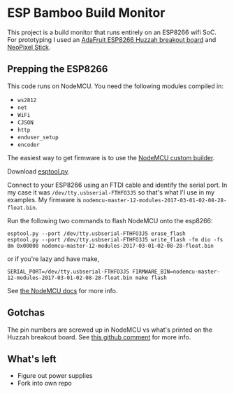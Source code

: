 # ESP Bamboo Build Monitor

This project is a build monitor that runs entirely on an ESP8266 wifi SoC. For prototyping I used an [AdaFruit ESP8266 Huzzah breakout board](https://www.adafruit.com/products/2471) and [NeoPixel Stick](https://www.adafruit.com/products/1426).

## Prepping the ESP8266

This code runs on NodeMCU. You need the following modules compiled in:

- `ws2812`
- `net`
- `WiFi`
- `CJSON`
- `http`
- `enduser_setup`
- `encoder`

The easiest way to get firmware is to use the [NodeMCU custom builder](https://nodemcu-build.com/).

Download [esptool.py](https://github.com/espressif/esptool).

Connect to your ESP8266 using an FTDI cable and identify the serial port. In my case it was `/dev/tty.usbserial-FTHFO3J5` so that's what I'l use in my examples. My firmware is `nodemcu-master-12-modules-2017-03-01-02-08-28-float.bin`.

Run the following two commands to flash NodeMCU onto the esp8266:
```
esptool.py --port /dev/tty.usbserial-FTHFO3J5 erase_flash
esptool.py --port /dev/tty.usbserial-FTHFO3J5 write_flash -fm dio -fs 8m 0x00000 nodemcu-master-12-modules-2017-03-01-02-08-28-float.bin
```
or if you're lazy and have make,
```
SERIAL_PORT=/dev/tty.usbserial-FTHFO3J5 FIRMWARE_BIN=nodemcu-master-12-modules-2017-03-01-02-08-28-float.bin make flash
```

See [the NodeMCU docs](https://nodemcu.readthedocs.io/en/master/en/flash/) for more info.

## Gotchas

The pin numbers are screwed up in NodeMCU vs what's printed on the Huzzah breakout board. See [this github comment](https://github.com/esp8266/Arduino/issues/584#issuecomment-123715951) for more info.

## What's left

- Figure out power supplies
- Fork into own repo
